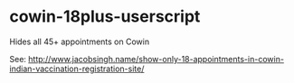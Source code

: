 # cowin-18plus-userscript
Hides all 45+ appointments on Cowin

See: http://www.jacobsingh.name/show-only-18-appointments-in-cowin-indian-vaccination-registration-site/
